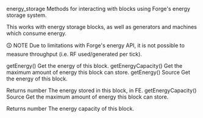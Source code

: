 energy_storage
Methods for interacting with blocks using Forge's energy storage system.

This works with energy storage blocks, as well as generators and machines which consume energy.

🛈 NOTE
Due to limitations with Forge's energy API, it is not possible to measure throughput (i.e. RF used/generated per tick).

getEnergy()	Get the energy of this block.
getEnergyCapacity()	Get the maximum amount of energy this block can store.
getEnergy()
Source
Get the energy of this block.

Returns
number The energy stored in this block, in FE.
getEnergyCapacity()
Source
Get the maximum amount of energy this block can store.

Returns
number The energy capacity of this block.